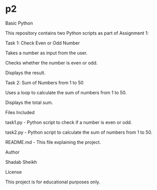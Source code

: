 # p2
Basic Python 

This repository contains two Python scripts as part of Assignment 1:

Task 1: Check Even or Odd Number

Takes a number as input from the user.

Checks whether the number is even or odd.

Displays the result.

Task 2: Sum of Numbers from 1 to 50

Uses a loop to calculate the sum of numbers from 1 to 50.

Displays the total sum.


Files Included

task1.py - Python script to check if a number is even or odd.

task2.py - Python script to calculate the sum of numbers from 1 to 50.

README.md - This file explaining the project.





Author

Shadab Sheikh

License

This project is for educational purposes only.
